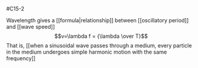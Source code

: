 #C15-2

Wavelength gives a [[formula|relationship]] between [[oscillatory period]] and [[wave speed]] $$v=\lambda f = {\lambda \over T}$$
That is, [[when a sinusoidal wave passes through a medium, every particle in the medium undergoes simple harmonic motion with the same frequency]]
